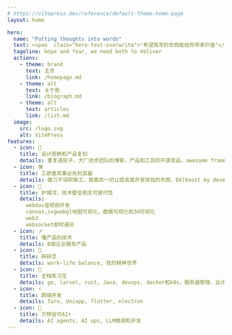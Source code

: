 ```yaml
---
# https://vitepress.dev/reference/default-theme-home-page
layout: home

hero:
  name: "Putting thoughts into words"
  text: <span  class="hero-text-overwrite">"希望我写的东西能给你带来价值"</span>
  tageline: hope and fear, we need both to deliver 
  actions:
    - theme: brand
      text: 主页
      link: /homepage.md
    - theme: alt
      text: 关于我
      link: /biograph.md
    - theme: alt
      text: articles
      link: /list.md
  image:
    src: /logo.svg
    alt: VitePress
features:
  - icon: 🚀
    title: 设计观察和产品复刻
    details: 重复造轮子，大厂技术团队的博客，产品和工具的开源竞品，awesome framework or library中的编码思想和风格，项目完整落地过程，一切让我感兴趣的东西,
  - icon: 🛠️
    title: 工欲善其事必先利其器
    details: 磨刀不误砍柴工，我喜欢一切让提高我开发体验的东西，DX(boost my developer experience)
  - icon: 🫣
    title: 护城河，技术壁垒和无可替代性
    details: 
      webdav音视频开发
      canvas,svgwebgl地图可视化，数据可视化和3d可视化
      web3
      websocket即时通讯
  - icon: 🩹
    title: 懂产品的技术
    details: B端企业服务产品
  - icon: 🍵
    title: 碎碎念
    details: work-life balance, 我的精神世界
  - icon: 🧠
    title: 全栈练习生
    details: go, larvel, rust, Java, devops, docker和k8s，服务器管理，云计算和数据库和orm
  - icon: ⚡
    title: 跨端开发
    details: Taro, Uniapp, flutter, electron
  - icon: 🤖 
    title: 万物皆可AI+
    details: AI agents, AI ops, LLM微调和开发
---
```


